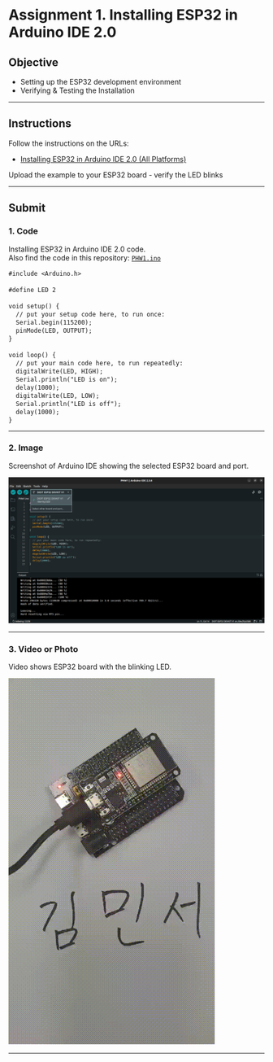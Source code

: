 # Assignment 1. Installing ESP32 in Arduino IDE 2.0

## Objective

- Setting up the ESP32 development environment
- Verifying & Testing the Installation

---

## Instructions

Follow the instructions on the URLs:

- [Installing ESP32 in Arduino IDE 2.0 (All Platforms)](https://randomnerdtutorials.com/installing-esp32-arduino-ide-2-0/)

Upload the example to your ESP32 board - verify the LED blinks

---

## Submit

### 1. Code

Installing ESP32 in Arduino IDE 2.0 code.<br>
Also find the code in this repository: [`PHW1.ino`](./PHW1.ino)

```
#include <Arduino.h>

#define LED 2

void setup() {
  // put your setup code here, to run once:
  Serial.begin(115200);
  pinMode(LED, OUTPUT);
}

void loop() {
  // put your main code here, to run repeatedly:
  digitalWrite(LED, HIGH);
  Serial.println("LED is on");
  delay(1000);
  digitalWrite(LED, LOW);
  Serial.println("LED is off");
  delay(1000);
}
```

---

### 2. Image

Screenshot of Arduino IDE showing the selected ESP32 board and port.

![Arduino IDE Board and Port Selection](./result/HW1_result.png)

---

### 3. Video or Photo

Video shows ESP32 board with the blinking LED.

![ESP32 Blinking LED](./result/HW1_result.gif)

---

